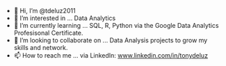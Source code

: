 - 👋 Hi, I’m @tdeluz2011
- 👀 I’m interested in ... Data Analytics
- 🌱 I’m currently learning ... SQL, R, Python via the Google Data Analytics Profesisonal Certificate.
- 💞️ I’m looking to collaborate on ... Data Analysis projects to grow my skills and network.
- 📫 How to reach me ... via LinkedIn: www.linkedin.com/in/tonydeluz


<!---
tdeluz2011/tdeluz2011 is a ✨ special ✨ repository because its `README.md` (this file) appears on your GitHub profile.
You can click the Preview link to take a look at your changes.
--->
